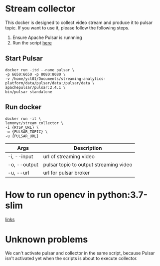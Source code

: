 # Stream collector

This docker is designed to collect video stream and produce it to pulsar topic.
If you want to use it, please follow the following steps.

1. Ensure Apache Pulsar is runnning
2. Run the script [here](#run-docker)

## Start Pulsar
```
docker run -itd --name pulsar \
-p 6650:6650 -p 8080:8080 \
-v /home/ycl01/Documents/streaming-analytics-platform/data/pulsar/data:/pulsar/data \
apachepulsar/pulsar:2.4.1 \
bin/pulsar standalone
```

## Run docker

```
docker run -it \
lemonyc/stream_collector \
-i {RTSP_URL} \
-o {PULSAR_TOPIC} \
-u {PULSAR_URL}
```

Args         | Description
-------------|------------------------
-i, --input  | url of streaming video
-o, --output | pulsar topic to output streaming video
-u, --url    | url for pulsar broker

# How to run opencv in python:3.7-slim

[links](https://blog.csdn.net/keineahnung2345/article/details/84299532)

# Unknown problems

We can't activate pulsar and collector in the same script, because Pulsar isn't activated yet when the scripts is about to execute collector.
